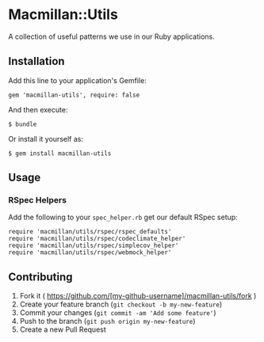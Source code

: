 # Macmillan::Utils

A collection of useful patterns we use in our Ruby applications.

## Installation

Add this line to your application's Gemfile:

    gem 'macmillan-utils', require: false

And then execute:

    $ bundle

Or install it yourself as:

    $ gem install macmillan-utils

## Usage

### RSpec Helpers

Add the following to your `spec_helper.rb` get our default RSpec setup:

    require 'macmillan/utils/rspec/rspec_defaults'
    require 'macmillan/utils/rspec/codeclimate_helper'
    require 'macmillan/utils/rspec/simplecov_helper'
    require 'macmillan/utils/rspec/webmock_helper'

## Contributing

1. Fork it ( https://github.com/[my-github-username]/macmillan-utils/fork )
2. Create your feature branch (`git checkout -b my-new-feature`)
3. Commit your changes (`git commit -am 'Add some feature'`)
4. Push to the branch (`git push origin my-new-feature`)
5. Create a new Pull Request
